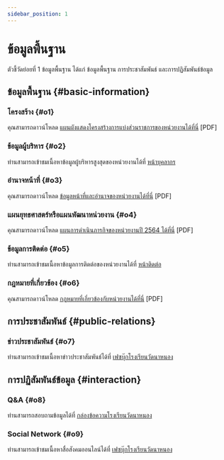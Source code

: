 ```yaml
---
sidebar_position: 1
---
```


# ข้อมูลพื้นฐาน

ตัวชี้วัดย่อยที่ 1 ข้อมูลพื้นฐาน ได้แก่ ข้อมูลพื้นฐาน การประชาสัมพันธ์ และการปฏิสัมพันธ์ข้อมูล

## ข้อมูลพื้นฐาน {#basic-information}

### โครงสร้าง {#o1}

คุณสามารถดาวน์โหลด [แผนผังแสดงโครงสร้างการแบ่งส่วนราชการของหน่วยงานได้ที่นี่](files/o1-structure.pdf) [PDF]

### ข้อมูลผู้บริหาร {#o2}

ท่านสามารถเข้าชมเนื้อหาข้อมูลผู้บริหารสูงสุดของหน่วยงานได้ที่ [หน้าบุคลากร](/people)

### อำนาจหน้าที่ {#o3}

คุณสามารถดาวน์โหลด [ข้อมูลหน้าที่และอำนาจของหน่วยงานได้ที่นี่](files/o3-responsibility.pdf) [PDF]

### แผนยุทธศาสตร์หรือแผนพัฒนาหน่วยงาน {#o4}

คุณสามารถดาวน์โหลด [แผนการดำเนินภารกิจของหน่วยงานปี 2564 ได้ที่นี่](files/o4-strategy-plan.pdf) [PDF]

### ข้อมูลการติดต่อ {#o5}

ท่านสามารถเข้าชมเนื้อหาข้อมูลการติดต่อของหน่วยงานได้ที่ [หน้าติดต่อ](/contact)

### กฎหมายที่เกี่ยวข้อง {#o6}

คุณสามารถดาวน์โหลด [กฎหมายที่เกี่ยวข้องกับหน่วยงานได้ที่นี่](files/o6-related-laws.pdf) [PDF]

## การประชาสัมพันธ์ {#public-relations}

### ข่าวประชาสัมพันธ์ {#o7}

ท่านสามารถเข้าชมเนื้อหาข่าวประชาสัมพันธ์ได้ที่ [เฟซบุ๊กโรงเรียนวัดนาหนอง](https://www.fb.com/102432438057537)

## การปฏิสัมพันธ์ข้อมูล {#interaction}

### Q&A {#o8}

ท่านสามารถสอบถามข้อมูลได้ที่ [กล่องข้อความโรงเรียนวัดนาหนอง](https://www.fb.com/messages/t/102432438057537)

### Social Network {#o9}

ท่านสามารถเข้าชมเนื้อหาสื่อสังคมออนไลน์ได้ที่ [เฟซบุ๊กโรงเรียนวัดนาหนอง](https://www.fb.com/102432438057537)
